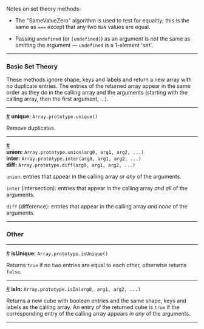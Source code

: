 Notes on set theory methods:

* The "SameValueZero" algorithm is used to test for equality; this is the same as `===` except that any two `NaN` values are equal.

* Passing `undefined` (or `[undefined]`) as an argument is *not* the same as omitting the argument &mdash;  `undefined` is a 1-element 'set'.

---

### Basic Set Theory

These methods ignore shape, keys and labels and return a new array with no duplicate entries. The entries of the returned array appear in the same order as they do in the calling array and the arguments (starting with the calling array, then the first argument, ...).

---

<a name="method_unique" href="#method_unique">#</a> **unique:** `Array.prototype.unique()`

Remove duplicates.

---

<a name="method_basic_set_theory" href="#method_basic_set_theory">#</a><br>
**union:** `Array.prototype.union(arg0, arg1, arg2, ...)`<br>
**inter:** `Array.prototype.inter(arg0, arg1, arg2, ...)`<br>
**diff:** `Array.prototype.diff(arg0, arg1, arg2, ...)`<br>

`union`: entries that appear in the calling array _or any_ of the arguments.

`inter` (intersection): entries that appear in the calling array _and all_ of the arguments.

`diff`  (difference): entries that appear in the calling array _and none_ of the arguments.

---

### Other

---

<a name="method_is_unique" href="#method_is_unique">#</a> **isUnique:** `Array.prototype.isUnique()`

Returns `true` if no two entries are equal to each other, otherwise returns `false`.

---

<a name="method_is_in" href="#method_is_in">#</a> **isIn:** `Array.prototype.isIn(arg0, arg1, arg2, ...)`

Returns a new cube with boolean entries and the same shape, keys and labels as the calling array. An entry of the returned cube is `true` if the corresponding entry of the calling array appears _in any_ of the arguments.

---

